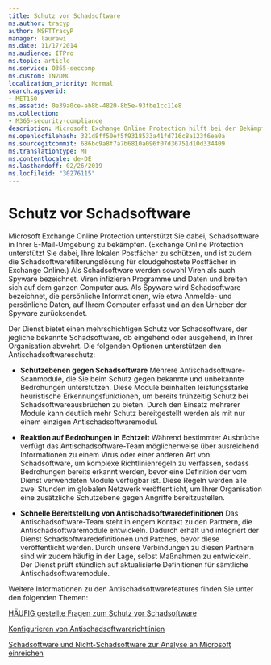 ```yaml
---
title: Schutz vor Schadsoftware
ms.author: tracyp
author: MSFTTracyP
manager: laurawi
ms.date: 11/17/2014
ms.audience: ITPro
ms.topic: article
ms.service: O365-seccomp
ms.custom: TN2DMC
localization_priority: Normal
search.appverid:
- MET150
ms.assetid: 0e39a0ce-ab8b-4820-8b5e-93fbe1cc11e8
ms.collection:
- M365-security-compliance
description: Microsoft Exchange Online Protection hilft bei der Bekämpfung von Schadsoftware in Ihrer e-Mail-Messagingumgebung. Schadsoftware besteht aus Viren und Spyware. Viren infizieren andere Programme und Daten, und Sie verteilen sich auf Ihrem Computer und suchen nach zu infizierenden Programmen. Spyware bezieht sich auf Schadsoftware, die Ihre persönlichen Informationen wie Anmeldeinformationen und personenbezogene Daten erfasst und an den Autor zurücksendet.
ms.openlocfilehash: 321d8ff50ef5f9318533a41fd716c8a123f6ea0a
ms.sourcegitcommit: 686bc9a8f7a7b6810a096f07d36751d10d334409
ms.translationtype: MT
ms.contentlocale: de-DE
ms.lasthandoff: 02/26/2019
ms.locfileid: "30276115"
---
```

# <a name="anti-malware-protection"></a>Schutz vor Schadsoftware

Microsoft Exchange Online Protection unterstützt Sie dabei, Schadsoftware in Ihrer E-Mail-Umgebung zu bekämpfen. (Exchange Online Protection unterstützt Sie dabei, Ihre lokalen Postfächer zu schützen, und ist zudem die Schadsoftwarefilterungslösung für cloudgehostete Postfächer in Exchange Online.) Als Schadsoftware werden sowohl Viren als auch Spyware bezeichnet. Viren infizieren Programme und Daten und breiten sich auf dem ganzen Computer aus. Als Spyware wird Schadsoftware bezeichnet, die persönliche Informationen, wie etwa Anmelde- und persönliche Daten, auf Ihrem Computer erfasst und an den Urheber der Spyware zurücksendet. 
  
Der Dienst bietet einen mehrschichtigen Schutz vor Schadsoftware, der jegliche bekannte Schadsoftware, ob eingehend oder ausgehend, in Ihrer Organisation abwehrt. Die folgenden Optionen unterstützen den Antischadsoftwareschutz:
  
- **Schutzebenen gegen Schadsoftware** Mehrere Antischadsoftware-Scanmodule, die Sie beim Schutz gegen bekannte und unbekannte Bedrohungen unterstützen. Diese Module beinhalten leistungsstarke heuristische Erkennungsfunktionen, um bereits frühzeitig Schutz bei Schadsoftwareausbrüchen zu bieten. Durch den Einsatz mehrerer Module kann deutlich mehr Schutz bereitgestellt werden als mit nur einem einzigen Antischadsoftwaremodul. 
    
- **Reaktion auf Bedrohungen in Echtzeit** Während bestimmter Ausbrüche verfügt das Antischadsoftware-Team möglicherweise über ausreichend Informationen zu einem Virus oder einer anderen Art von Schadsoftware, um komplexe Richtlinienregeln zu verfassen, sodass Bedrohungen bereits erkannt werden, bevor eine Definition der vom Dienst verwendeten Module verfügbar ist. Diese Regeln werden alle zwei Stunden im globalen Netzwerk veröffentlicht, um Ihrer Organisation eine zusätzliche Schutzebene gegen Angriffe bereitzustellen. 
    
- **Schnelle Bereitstellung von Antischadsoftwaredefinitionen** Das Antischadsoftware-Team steht in engem Kontakt zu den Partnern, die Antischadsoftwaremodule entwickeln. Dadurch erhält und integriert der Dienst Schadsoftwaredefinitionen und Patches, bevor diese veröffentlicht werden. Durch unsere Verbindungen zu diesen Partnern sind wir zudem häufig in der Lage, selbst Maßnahmen zu entwickeln. Der Dienst prüft stündlich auf aktualisierte Definitionen für sämtliche Antischadsoftwaremodule. 
    
Weitere Informationen zu den Antischadsoftwarefeatures finden Sie unter den folgenden Themen: 
  
[HÄUFIG gestellte Fragen zum Schutz vor Schadsoftware](anti-malware-protection-faq-eop.md)
  
[Konfigurieren von Antischadsoftwarerichtlinien](configure-anti-malware-policies.md)
  
[Schadsoftware und Nicht-Schadsoftware zur Analyse an Microsoft einreichen](submitting-malware-and-non-malware-to-microsoft-for-analysis.md)
  

